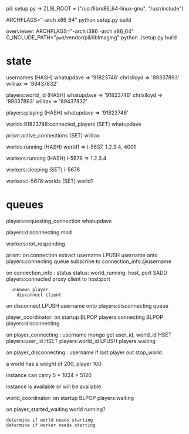 pil: 
  setup.py -> ZLIB_ROOT = ("/usr/lib/x86_64-linux-gnu", "/usr/include")
  
  ARCHFLAGS="-arch x86_64" python setup.py build
  
overviewer:
  ARCHFLAGS="-arch i386 -arch x86_64" C_INCLUDE_PATH="`pwd`/vendor/pil/libImaging" python ./setup.py build


# state

usernames (HASH)
  whatupdave => '91823746'
  chrislloyd => '89337893'
  willrax    => '89437832'

players:world_id (HASH)
  whatupdave => '91823746'
  chrislloyd => '89337893'
  willrax    => '89437832'
  
players:playing (HASH)
  whatupdave => '91823746'
  
worlds:91823746:connected_players (SET)
  whatupdave

prism:active_connections (SET)
  willrax
  
worlds:running (HASH)
  world1 => i-5637, 1.2.3.4, 4001
  
workers:running (HASH)
  i-5678 => 1.2.3.4

workers:sleeping (SET)
  i-5678

workers:i-5678:worlds (SET)
  world1

# queues
  
players:requesting_connection
  whatupdave

players:disconnecting
  mod

workers:not_responding


prism:
  on connection 
    extract username
    LPUSH username onto players:connecting queue
    subscribe to connection_info:@username
  
  on connection_info : status
    status:
      world_running: host, port
        SADD players:connected
        proxy client to host:port
        
      unknown_player
        disconnect client
    
  on disconnect
    LPUSH username onto players:disconnecting queue
    


player_coordinator:
  on startup
    BLPOP players:connecting
    BLPOP players:disconnecting
    
  on player_connecting : username
    mongo get user_id, world_id
    HSET players:user_id
    HSET players:world_id
    LPUSH players:waiting
    
    
  on player_disconnecting : username
    if last player out
      stop_world
      
      
  a world has a weight of 200, player 100
  
  instance can carry 5 * 1024 = 5120
  
  instance is available or will be available




world_coordinator:
  on startup
    BLPOP players:waiting
    
  on player_started_waiting
    world running?
      
    determine if world needs starting
    determine if worker needs starting
    
    
    